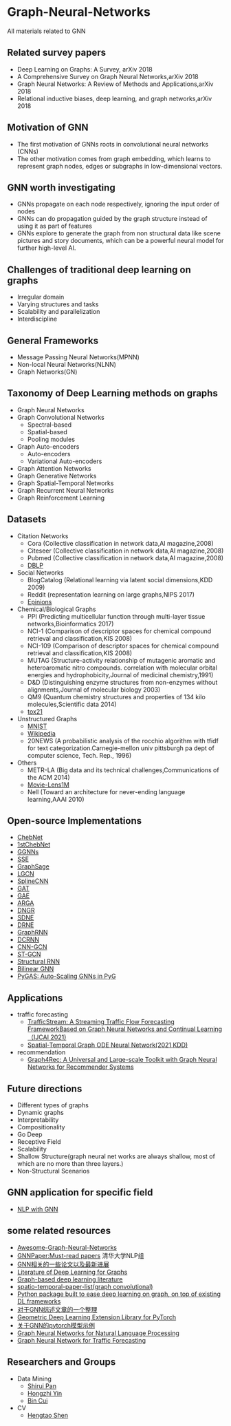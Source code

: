 # Graph-Neural-Networks
All materials related to GNN

## Related survey papers
* Deep Learning on Graphs: A Survey, arXiv 2018
* A Comprehensive Survey on Graph Neural Networks,arXiv 2018
* Graph Neural Networks: A Review of Methods and Applications,arXiv 2018
* Relational inductive biases, deep learning, and graph networks,arXiv 2018


## Motivation of GNN
* The first motivation of GNNs roots in convolutional neural networks (CNNs)
* The other motivation comes from graph embedding, which learns to represent graph nodes, edges or subgraphs in low-dimensional vectors.

## GNN worth investigating
* GNNs propagate on each node respectively, ignoring the input order of nodes
* GNNs can do propagation guided by the graph structure instead of using it as part of features
* GNNs explore to generate the graph from non structural data like scene pictures and story documents, which can be a powerful neural model for further high-level AI.

## Challenges of traditional deep learning on graphs
* Irregular domain
* Varying structures and tasks
* Scalability and parallelization
* Interdiscipline

## General Frameworks
* Message Passing Neural Networks(MPNN)
* Non-local Neural Networks(NLNN)
* Graph Networks(GN)

## Taxonomy of Deep Learning methods on graphs
* Graph Neural Networks
* Graph Convolutional Networks
  * Spectral-based
  * Spatial-based
  * Pooling modules
* Graph Auto-encoders
  * Auto-encoders
  * Variational Auto-encoders
* Graph Attention Networks
* Graph Generative Networks
* Graph Spatial-Temporal Networks
* Graph Recurrent Neural Networks
* Graph Reinforcement Learning

## Datasets
* Citation Networks
  * Cora (Collective classification in network data,AI magazine,2008)
  * Citeseer (Collective classification in network data,AI magazine,2008)
  * Pubmed (Collective classification in network data,AI magazine,2008)
  * [DBLP](aminer.org/citation)
* Social Networks
  * BlogCatalog (Relational learning via latent social dimensions,KDD 2009)
  * Reddit (representation learning on large graphs,NIPS 2017)
  * [Epinions](www.epinions.com)
* Chemical/Biological Graphs
  * PPI (Predicting multicellular function through multi-layer tissue networks,Bioinformatics 2017)
  * NCI-1 (Comparison of descriptor spaces for chemical compound retrieval and classification,KIS 2008)
  * NCI-109 (Comparison of descriptor spaces for chemical compound retrieval and classification,KIS 2008)
  * MUTAG (Structure-activity relationship of mutagenic aromatic and heteroaromatic nitro compounds. correlation with molecular orbital energies and hydrophobicity,Journal of medicinal chemistry,1991)
  * D&D (Distinguishing enzyme structures from non-enzymes without alignments,Journal of molecular biology 2003)
  * QM9 (Quantum chemistry structures and properties of 134 kilo molecules,Scientific data 2014)
  * [tox21](tripod.nih.gov/tox21/challenge/)
* Unstructured Graphs
  * [MNIST](yann.lecun.com/exdb/mnist/)
  * [Wikipedia](www.mattmahoney.net/dc/textdata)
  * 20NEWS (A probabilistic analysis of the rocchio algorithm with tfidf for text categorization.Carnegie-mellon univ pittsburgh pa dept of computer science, Tech. Rep., 1996)
* Others
  * METR-LA (Big data and its technical challenges,Communications of the ACM 2014)
  * [Movie-Lens1M](grouplens.org/datasets/movielens/1m/)
  * Nell (Toward an architecture for never-ending language learning,AAAI 2010)

## Open-source Implementations
* [ChebNet](https://github.com/mdeff/cnn_graph)
* [1stChebNet](https://github.com/tkipf/gcn)
* [GGNNs](https://github.com/yujiali/ggnn)
* [SSE](https://github.com/Hanjun-Dai/steady_state_embedding)
* [GraphSage](https://github.com/williamleif/GraphSAGE)
* [LGCN](https://github.com/williamleif/GraphSAGE)
* [SplineCNN](https://github.com/rusty1s/pytorch_geometric)
* [GAT](https://github.com/PetarV-/GAT)
* [GAE](https://github.com/limaosen0/Variational-Graph-Auto-Encoders)
* [ARGA](https://github.com/Ruiqi-Hu/ARGA)
* [DNGR](https://github.com/ShelsonCao/DNGR)
* [SDNE](https://github.com/suanrong/SDNE)
* [DRNE](https://github.com/tadpole/DRNE)
* [GraphRNN](https://github.com/snap-stanford/GraphRNN)
* [DCRNN](https://github.com/liyaguang/DCRNN)
* [CNN-GCN](https://github.com/VeritasYin/STGCN_IJCAI-18)
* [ST-GCN](https://github.com/yysijie/st-gcn)
* [Structural RNN](https://github.com/asheshjain399/RNNexp)
* [Bilinear GNN](https://github.com/zhuhm1996/bgnn)
* [PyGAS: Auto-Scaling GNNs in PyG](https://github.com/rusty1s/pyg_autoscale)


## Applications
* traffic forecasting
  * [TrafficStream: A Streaming Traffic Flow Forecasting FrameworkBased on Graph Neural Networks and Continual Learning（IJCAI 2021)](https://github.com/AprLie/TrafficStream)
  * [Spatial-Temporal Graph ODE Neural Network(2021 KDD)](https://github.com/square-coder/STGODE)
* recommendation
  * [Graph4Rec: A Universal and Large-scale Toolkit with Graph Neural Networks for Recommender Systems](https://github.com/PaddlePaddle/PGL/tree/graph4rec/apps/Graph4Rec)

## Future directions
* Different types of graphs
* Dynamic graphs
* Interpretability
* Compositionality
* Go Deep
* Receptive Field
* Scalability
* Shallow Structure(graph neural net works are always shallow, most of which are no more than three layers.)
* Non-Structural Scenarios

## GNN application for specific field
 * [NLP with GNN](https://github.com/icoxfog417/graph-convolution-nlp)

## some related resources
* [Awesome-Graph-Neural-Networks](https://github.com/nnzhan/Awesome-Graph-Neural-Networks)
* [GNNPaper:Must-read papers](https://github.com/thunlp/GNNPapers) 清华大学NLP组
* [GNN相关的一些论文以及最新进展](https://github.com/jdlc105/Must-read-papers-and-continuous-tracking-on-Graph-Neural-Network-GNN-progress)
* [Literature of Deep Learning for Graphs](https://github.com/DeepGraphLearning/LiteratureDL4Graph)
* [Graph-based deep learning literature](https://github.com/naganandy/graph-based-deep-learning-literature)
* [spatio-temporal-paper-list(graph convolutional)](https://github.com/Eilene/spatio-temporal-paper-list)
* [Python package built to ease deep learning on graph, on top of existing DL frameworks](https://github.com/dmlc/dgl)
* [对于GNN综述文章的一个整理](https://github.com/ShiYaya/graph)
* [Geometric Deep Learning Extension Library for PyTorch](https://github.com/rusty1s/pytorch_geometric)
* [关于GNN的pytorch模型示例](https://github.com/LYuhang/GNN_Review)
* [Graph Neural Networks for Natural Language Processing](https://github.com/svjan5/GNNs-for-NLP)
* [Graph Neural Network for Traffic Forecasting](https://github.com/jwwthu/GNN4Traffic)


## Researchers and Groups
* Data Mining
  * [Shirui Pan](https://shiruipan.github.io/)
  * [Hongzhi Yin](https://sites.google.com/view/hongzhi-yin/home)
  * [Bin Cui](http://net.pku.edu.cn/~cuibin/)
* CV
  * [Hengtao Shen](https://cfm.uestc.edu.cn/~shenht/)
